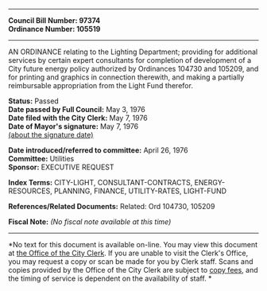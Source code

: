 * * * * *  
  
**Council Bill Number: [](#h0)[](#h2)97374**   
**Ordinance Number: 105519**  
  
* * * * *  
  
AN ORDINANCE relating to the Lighting Department; providing for additional services by certain expert consultants for completion of development of a City future energy policy authorized by Ordinances 104730 and 105209, and for printing and graphics in connection therewith, and making a partially reimbursable appropriation from the Light Fund therefor.  
  
**Status:** Passed   
**Date passed by Full Council:** May 3, 1976   
**Date filed with the City Clerk:** May 7, 1976   
**Date of Mayor's signature:** May 7, 1976   
[(about the signature date)](/~public/approvaldate.htm)   
  
  
**Date introduced/referred to committee:** April 26, 1976   
**Committee:** Utilities   
**Sponsor:** EXECUTIVE REQUEST   
  
**Index Terms:** CITY-LIGHT, CONSULTANT-CONTRACTS, ENERGY-RESOURCES, PLANNING, FINANCE, UTILITY-RATES, LIGHT-FUND  
  
**References/Related Documents:** Related: Ord 104730, 105209  
  
**Fiscal Note:** *(No fiscal note available at this time)*  
  
* * * * *  
  
*No text for this document is available on-line. You may view this document at [the Office of the City Clerk](http://www.seattle.gov/leg/clerk/contactUs.htm). If you are unable to visit the Clerk's Office, you may request a copy or scan be made for you by Clerk staff. Scans and copies provided by the Office of the City Clerk are subject to [copy fees](http://clerk.seattle.gov/~public/clerkfees.htm), and the timing of service is dependent on the availability of staff. *  
  
  
